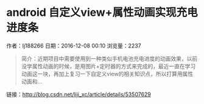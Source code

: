 # android 自定义view+属性动画实现充电进度条
作者：lj188266
日期：2016-12-08 00:10
浏览量：2237
> 简介：近期项目中需要使用到一种类似手机电池充电进度的动画效果，以前没学属性动画的时候，是用图片+定时器的方式来完成的，最近一直在学习动画这一块，再加上复习一下自定义view的相关知识点，所以打算用属性动画和...

 链接：http://blog.csdn.net/liji_xc/article/details/53507629
